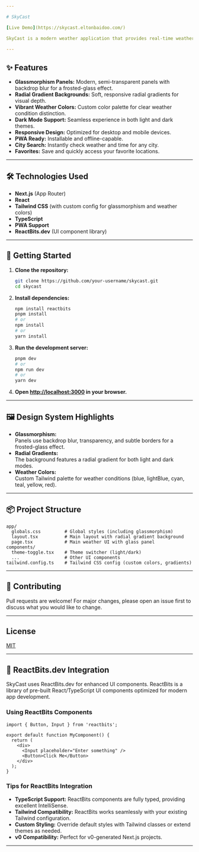 ```yaml
---

# SkyCast

[Live Demo](https://skycast.eltonbaidoo.com/)

SkyCast is a modern weather application that provides real-time weather and local time for any city worldwide. It features a beautiful glassmorphism design, vibrant weather-specific color palette, and seamless support for both light and dark modes.

---
```


## ✨ Features

- **Glassmorphism Panels:** Modern, semi-transparent panels with backdrop blur for a frosted-glass effect.
- **Radial Gradient Backgrounds:** Soft, responsive radial gradients for visual depth.
- **Vibrant Weather Colors:** Custom color palette for clear weather condition distinction.
- **Dark Mode Support:** Seamless experience in both light and dark themes.
- **Responsive Design:** Optimized for desktop and mobile devices.
- **PWA Ready:** Installable and offline-capable.
- **City Search:** Instantly check weather and time for any city.
- **Favorites:** Save and quickly access your favorite locations.

---

## 🛠️ Technologies Used

- **Next.js** (App Router)
- **React**
- **Tailwind CSS** (with custom config for glassmorphism and weather colors)
- **TypeScript**
- **PWA Support**
- **ReactBits.dev** (UI component library)

---

## 🚀 Getting Started

1. **Clone the repository:**
   ```bash
   git clone https://github.com/your-username/skycast.git
   cd skycast
   ```

2. **Install dependencies:**
   ```bash
   npm install reactbits
   pnpm install
   # or
   npm install
   # or
   yarn install
   ```

3. **Run the development server:**
   ```bash
   pnpm dev
   # or
   npm run dev
   # or
   yarn dev
   ```

4. **Open [http://localhost:3000](http://localhost:3000) in your browser.**

---

## 🖼️ Design System Highlights

- **Glassmorphism:**  
  Panels use backdrop blur, transparency, and subtle borders for a frosted-glass effect.
- **Radial Gradients:**  
  The background features a radial gradient for both light and dark modes.
- **Weather Colors:**  
  Custom Tailwind palette for weather conditions (blue, lightBlue, cyan, teal, yellow, red).

---

## 📦 Project Structure

```
app/
  globals.css         # Global styles (including glassmorphism)
  layout.tsx          # Main layout with radial gradient background
  page.tsx            # Main weather UI with glass panel
components/
  theme-toggle.tsx    # Theme switcher (light/dark)
  ...                 # Other UI components
tailwind.config.ts    # Tailwind CSS config (custom colors, gradients)
```

---

## 🤝 Contributing

Pull requests are welcome! For major changes, please open an issue first to discuss what you would like to change.

---

## License

[MIT](LICENSE)

---

## 🧩 ReactBits.dev Integration

SkyCast uses ReactBits.dev for enhanced UI components. ReactBits is a library of pre-built React/TypeScript UI components optimized for modern app development.

### Using ReactBits Components

```tsx
import { Button, Input } from 'reactbits';

export default function MyComponent() {
  return (
    <div>
      <Input placeholder="Enter something" />
      <Button>Click Me</Button>
    </div>
  );
}
```

### Tips for ReactBits Integration

- **TypeScript Support:** ReactBits components are fully typed, providing excellent IntelliSense.
- **Tailwind Compatibility:** ReactBits works seamlessly with your existing Tailwind configuration.
- **Custom Styling:** Override default styles with Tailwind classes or extend themes as needed.
- **v0 Compatibility:** Perfect for v0-generated Next.js projects.

---
